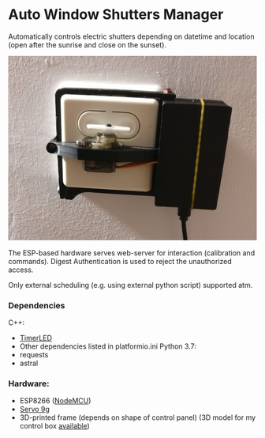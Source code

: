 # Auto Window Shutters Manager

Automatically controls electric shutters depending on datetime and location (open after the sunrise and close on the sunset). 

![](img/final_setup.jpg)

The ESP-based hardware serves web-server for interaction (calibration and commands). Digest Authentication is used to reject the unauthorized access.

Only external scheduling (e.g. using external python script) supported atm.

### Dependencies
C++:
- [TimerLED](https://github.com/wi1k1n/TimerLED)
- Other dependencies listed in platformio.ini
Python 3.7:
- requests
- astral

### Hardware:
- ESP8266 ([NodeMCU](https://www.nodemcu.com/index_en.html))
- [Servo 9g](https://www.google.com/search?q=servo+9g&newwindow=1)
- 3D-printed frame (depends on shape of control panel) (3D model for my control box [available](/models))
